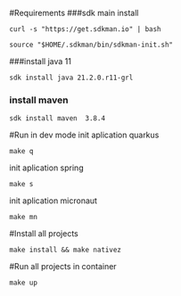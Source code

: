 #Requirements
###sdk main install
````shell
curl -s "https://get.sdkman.io" | bash 
````
````shell
source "$HOME/.sdkman/bin/sdkman-init.sh"
````

###install java 11
````shell
sdk install java 21.2.0.r11-grl
````

### install maven
````shell
sdk install maven  3.8.4
````

#Run in dev mode
init aplication quarkus 
````shell
make q
````
init aplication spring
````shell
make s
````

init aplication micronaut
````shell
make mn
````

#Install all projects
````shell
make install && make nativez
````

#Run all projects in container
````shell
make up
````